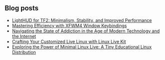 ## Blog posts
<!-- BLOG-POST-LIST:START -->
- [LightHUD for TF2: Minimalism, Stability, and Improved Performance](https://furycd001.github.io/lighthud-for-tf2-minimalism-stability-and-improved-performance/)
- [Mastering Efficiency with XFWM4 Window Keybindings](https://furycd001.github.io/mastering-efficiency-with-xfwm4-window-keybindings/)
- [Navigating the State of Addiction in the Age of Modern Technology and the Internet](https://furycd001.github.io/navigating-the-state-of-addiction-in-the-age-of-modern-technology-and-the-internet/)
- [Crafting Your Customized Live Linux with Linux Live Kit](https://furycd001.github.io/crafting-your-customized-live-linux-with-linux-live-kit/)
- [Exploring the Power of Minimal Linux Live: A Tiny Educational Linux Distribution](https://furycd001.github.io/exploring-the-power-of-minimal-linux-live-a-tiny-educational-linux-distribution/)
<!-- BLOG-POST-LIST:END -->

<!--
**furycd001/furycd001** is a ✨ _special_ ✨ repository because its `README.md` (this file) appears on your GitHub profile.

Here are some ideas to get you started:

- 🔭 I’m currently working on ...
- 🌱 I’m currently learning ...
- 👯 I’m looking to collaborate on ...
- 🤔 I’m looking for help with ...
- 💬 Ask me about ...
- 📫 How to reach me: ...
- 😄 Pronouns: ...
- ⚡ Fun fact: ...
-->
